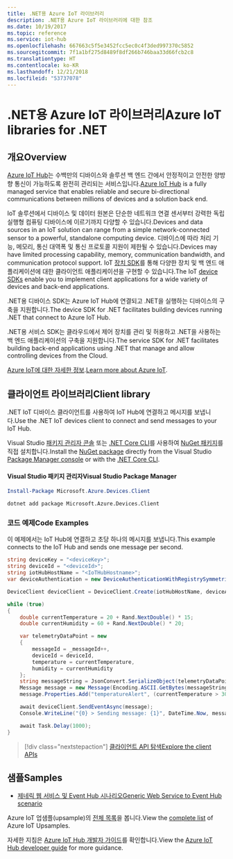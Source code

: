 ```yaml
---
title: .NET용 Azure IoT 라이브러리
description: .NET용 Azure IoT 라이브러리에 대한 참조
ms.date: 10/19/2017
ms.topic: reference
ms.service: iot-hub
ms.openlocfilehash: 667663c5f5e3452fcc5ec0c4f3ded997370c5852
ms.sourcegitcommit: 7f1a1bf275d8489f8df266b746baa33d66fcb2c8
ms.translationtype: HT
ms.contentlocale: ko-KR
ms.lasthandoff: 12/21/2018
ms.locfileid: "53737078"
---
```

# <a name="azure-iot-libraries-for-net"></a><span data-ttu-id="f03ac-103">.NET용 Azure IoT 라이브러리</span><span class="sxs-lookup"><span data-stu-id="f03ac-103">Azure IoT libraries for .NET</span></span>

## <a name="overview"></a><span data-ttu-id="f03ac-104">개요</span><span class="sxs-lookup"><span data-stu-id="f03ac-104">Overview</span></span>

<span data-ttu-id="f03ac-105">[Azure IoT Hub](https://azure.microsoft.com/services/iot-hub/)는 수백만의 디바이스와 솔루션 백 엔드 간에서 안정적이고 안전한 양방향 통신이 가능하도록 완전히 관리되는 서비스입니다.</span><span class="sxs-lookup"><span data-stu-id="f03ac-105">[Azure IoT Hub](https://azure.microsoft.com/services/iot-hub/) is a fully managed service that enables reliable and secure bi-directional communications between millions of devices and a solution back end.</span></span>

<span data-ttu-id="f03ac-106">IoT 솔루션에서 디바이스 및 데이터 원본은 단순한 네트워크 연결 센서부터 강력한 독립 실행형 컴퓨팅 디바이스에 이르기까지 다양할 수 있습니다.</span><span class="sxs-lookup"><span data-stu-id="f03ac-106">Devices and data sources in an IoT solution can range from a simple network-connected sensor to a powerful, standalone computing device.</span></span> <span data-ttu-id="f03ac-107">디바이스에 따라 처리 기능, 메모리, 통신 대역폭 및 통신 프로토콜 지원이 제한될 수 있습니다.</span><span class="sxs-lookup"><span data-stu-id="f03ac-107">Devices may have limited processing capability, memory, communication bandwidth, and communication protocol support.</span></span> <span data-ttu-id="f03ac-108">IoT [장치 SDK](https://docs.microsoft.com/azure/iot-hub/iot-hub-devguide-sdks)를 통해 다양한 장치 및 백 엔드 애플리케이션에 대한 클라이언트 애플리케이션을 구현할 수 있습니다.</span><span class="sxs-lookup"><span data-stu-id="f03ac-108">The IoT [device SDKs](https://docs.microsoft.com/azure/iot-hub/iot-hub-devguide-sdks) enable you to implement client applications for a wide variety of devices and back-end applications.</span></span>

<span data-ttu-id="f03ac-109">.NET용 디바이스 SDK는 Azure IoT Hub에 연결되고 .NET을 실행하는 디바이스의 구축을 지원합니다.</span><span class="sxs-lookup"><span data-stu-id="f03ac-109">The device SDK for .NET facilitates building devices running .NET that connect to Azure IoT Hub.</span></span>

<span data-ttu-id="f03ac-110">.NET용 서비스 SDK는 클라우드에서 제어 장치를 관리 및 허용하고 .NET을 사용하는 백 엔드 애플리케이션의 구축을 지원합니다.</span><span class="sxs-lookup"><span data-stu-id="f03ac-110">The service SDK for .NET facilitates building back-end applications using .NET that manage and allow controlling devices from the Cloud.</span></span>

<span data-ttu-id="f03ac-111">[Azure IoT에 대한 자세한 정보](https://docs.microsoft.com/azure/iot-hub/).</span><span class="sxs-lookup"><span data-stu-id="f03ac-111">[Learn more about Azure IoT](https://docs.microsoft.com/azure/iot-hub/).</span></span>


## <a name="client-library"></a><span data-ttu-id="f03ac-112">클라이언트 라이브러리</span><span class="sxs-lookup"><span data-stu-id="f03ac-112">Client library</span></span>

<span data-ttu-id="f03ac-113">.NET IoT 디바이스 클라이언트를 사용하여 IoT Hub에 연결하고 메시지를 보냅니다.</span><span class="sxs-lookup"><span data-stu-id="f03ac-113">Use the .NET IoT devices client to connect and send messages to your IoT Hub.</span></span>

<span data-ttu-id="f03ac-114">Visual Studio [패키지 관리자 콘솔][PackageManager] 또는 [.NET Core CLI][DotNetCLI]를 사용하여 [NuGet 패키지]( https://www.nuget.org/packages/Microsoft.Azure.Devices.Client)를 직접 설치합니다.</span><span class="sxs-lookup"><span data-stu-id="f03ac-114">Install the [NuGet package]( https://www.nuget.org/packages/Microsoft.Azure.Devices.Client) directly from the Visual Studio [Package Manager console][PackageManager] or with the [.NET Core CLI][DotNetCLI].</span></span>

#### <a name="visual-studio-package-manager"></a><span data-ttu-id="f03ac-115">Visual Studio 패키지 관리자</span><span class="sxs-lookup"><span data-stu-id="f03ac-115">Visual Studio Package Manager</span></span>

```powershell
Install-Package Microsoft.Azure.Devices.Client
```

```bash
dotnet add package Microsoft.Azure.Devices.Client
```
### <a name="code-examples"></a><span data-ttu-id="f03ac-116">코드 예제</span><span class="sxs-lookup"><span data-stu-id="f03ac-116">Code Examples</span></span> 

<span data-ttu-id="f03ac-117">이 예제에서는 IoT Hub에 연결하고 초당 하나의 메시지를 보냅니다.</span><span class="sxs-lookup"><span data-stu-id="f03ac-117">This example connects to the IoT Hub and sends one message per second.</span></span>

```csharp
string deviceKey = "<deviceKey>";
string deviceId = "<deviceId>";
string iotHubHostName = "<IoTHubHostname>";
var deviceAuthentication = new DeviceAuthenticationWithRegistrySymmetricKey(deviceId, deviceKey);

DeviceClient deviceClient = DeviceClient.Create(iotHubHostName, deviceAuthentication, TransportType.Mqtt);

while (true)
{
    double currentTemperature = 20 + Rand.NextDouble() * 15;
    double currentHumidity = 60 + Rand.NextDouble() * 20;

    var telemetryDataPoint = new
    {
        messageId = _messageId++,
        deviceId = deviceId,
        temperature = currentTemperature,
        humidity = currentHumidity
    };
    string messageString = JsonConvert.SerializeObject(telemetryDataPoint);
    Message message = new Message(Encoding.ASCII.GetBytes(messageString));
    message.Properties.Add("temperatureAlert", (currentTemperature > 30) ? "true" : "false");

    await deviceClient.SendEventAsync(message);
    Console.WriteLine("{0} > Sending message: {1}", DateTime.Now, messageString);

    await Task.Delay(1000);
}
```


> [!div class="nextstepaction"]
> [<span data-ttu-id="f03ac-118">클라이언트 API 탐색</span><span class="sxs-lookup"><span data-stu-id="f03ac-118">Explore the client APIs</span></span>](/dotnet/api/overview/azure/iot/client)

## <a name="samples"></a><span data-ttu-id="f03ac-119">샘플</span><span class="sxs-lookup"><span data-stu-id="f03ac-119">Samples</span></span>

- [<span data-ttu-id="f03ac-120">제네릭 웹 서비스 및 Event Hub 시나리오</span><span class="sxs-lookup"><span data-stu-id="f03ac-120">Generic Web Service to Event Hub scenario</span></span>](https://azure.microsoft.com/resources/samples/event-hubs-dotnet-importfromweb/)

<span data-ttu-id="f03ac-121">Azure IoT 업샘플(upsample)의 [전체 목록](https://azure.microsoft.com/resources/samples/?platform=dotnet&service=iot-hub)을 봅니다.</span><span class="sxs-lookup"><span data-stu-id="f03ac-121">View the [complete list](https://azure.microsoft.com/resources/samples/?platform=dotnet&service=iot-hub) of Azure IoT Upsamples.</span></span>

<span data-ttu-id="f03ac-122">자세한 지침은 [Azure IoT Hub 개발자 가이드](https://docs.microsoft.com/azure/iot-hub/iot-hub-devguide)를 확인합니다.</span><span class="sxs-lookup"><span data-stu-id="f03ac-122">View the [Azure IoT Hub developer guide](https://docs.microsoft.com/azure/iot-hub/iot-hub-devguide) for more guidance.</span></span>

[PackageManager]: https://docs.microsoft.com/nuget/tools/package-manager-console
[DotNetCLI]: https://docs.microsoft.com/dotnet/core/tools/dotnet-add-package
